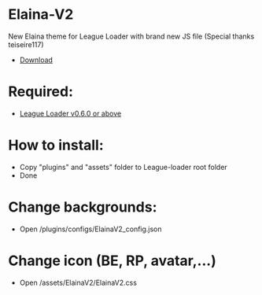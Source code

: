 # Elaina-V2
New Elaina theme for League Loader with brand new JS file
(Special thanks teiseire117)

 - [Download](https://codeload.github.com/Elaina69/Elaina-V2/zip/refs/tags/v1.0.4)
 
# Required: 
 - [League Loader v0.6.0 or above](https://github.com/nomi-san/league-loader/releases)
 
# How to install:
 - Copy "plugins" and "assets" folder to League-loader root folder
 - Done


# Change backgrounds:
 - Open /plugins/configs/ElainaV2_config.json
 
 
# Change icon (BE, RP, avatar,...)
 - Open /assets/ElainaV2/ElainaV2.css

